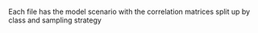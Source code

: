 Each file has the model scenario with the correlation matrices split up by class and sampling strategy
